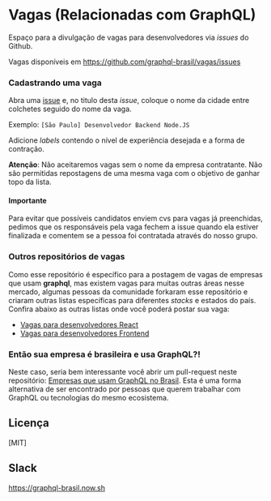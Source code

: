 # Vagas (Relacionadas com GraphQL)

Espaço para a divulgação de vagas para desenvolvedores via _issues_ do Github.

Vagas disponíveis em https://github.com/graphql-brasil/vagas/issues

### Cadastrando uma vaga

Abra uma [issue](https://github.com/graphql-brasil/vagas/issues/new) e, no titulo desta _issue_, coloque o nome da cidade entre colchetes seguido do nome da vaga.

Exemplo: `[São Paulo] Desenvolvedor Backend Node.JS`

Adicione _labels_ contendo o nível de experiência desejada e a forma de contração.

**Atenção**: Não aceitaremos vagas sem o nome da empresa contratante. Não são permitidas repostagens de uma mesma vaga com o objetivo de ganhar topo da lista.

#### Importante

Para evitar que possíveis candidatos enviem cvs para vagas já preenchidas, pedimos que os responsáveis pela vaga fechem a issue quando ela estiver finalizada e comentem se a pessoa foi contratada através do nosso grupo.

### Outros repositórios de vagas

Como esse repositório é específico para a postagem de vagas de empresas que usam **graphql**,
mas existem vagas para muitas outras áreas nesse mercado, algumas pessoas
da comunidade forkaram esse repositório e criaram outras listas específicas
para diferentes _stacks_ e estados do país. Confira abaixo as outras
listas onde você poderá postar sua vaga:

- [Vagas para desenvolvedores React](https://github.com/react-brasil/vagas)
- [Vagas para desenvolvedores Frontend](https://github.com/frontendbr/vagas)


### Então sua empresa é brasileira e usa GraphQL?!

Neste caso, seria bem interessante você abrir um pull-request neste repositório: [Empresas que usam GraphQL no Brasil](https://github.com/graphql-brasil/empresas-que-usam-graphql-no-brasil). Esta é uma forma alternativa de ser encontrado por pessoas que querem trabalhar com GraphQL ou tecnologias do mesmo ecosistema.

## Licença

[MIT]

## Slack
https://graphql-brasil.now.sh
